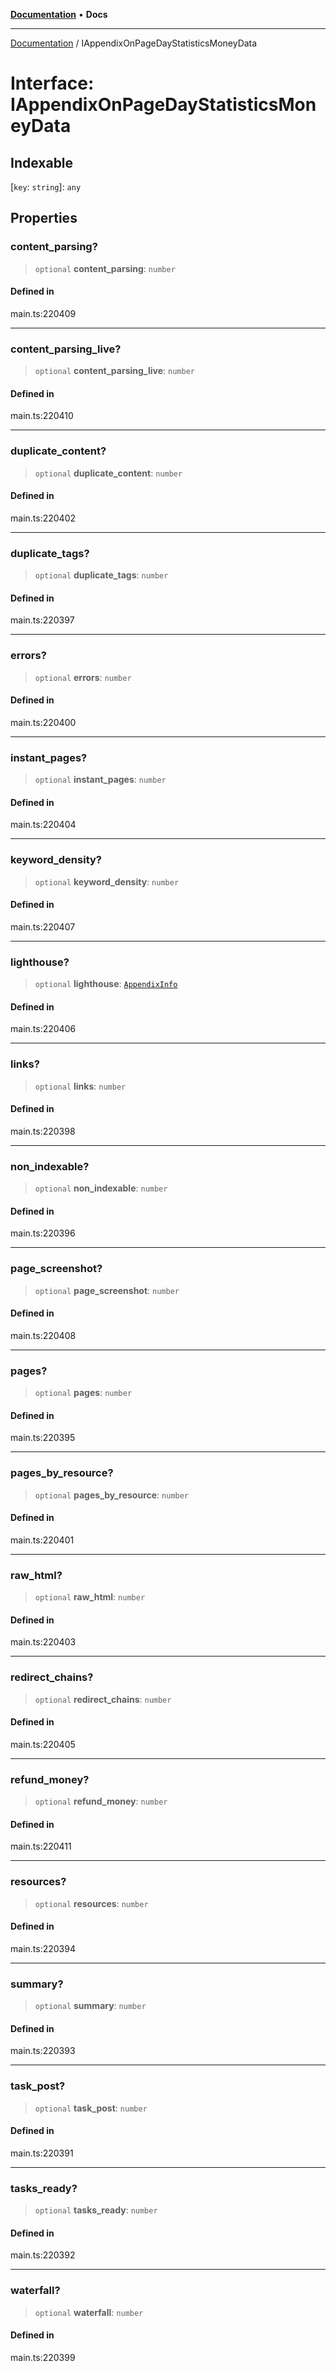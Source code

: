 [**Documentation**](../README.md) • **Docs**

***

[Documentation](../globals.md) / IAppendixOnPageDayStatisticsMoneyData

# Interface: IAppendixOnPageDayStatisticsMoneyData

## Indexable

 \[`key`: `string`\]: `any`

## Properties

### content\_parsing?

> `optional` **content\_parsing**: `number`

#### Defined in

main.ts:220409

***

### content\_parsing\_live?

> `optional` **content\_parsing\_live**: `number`

#### Defined in

main.ts:220410

***

### duplicate\_content?

> `optional` **duplicate\_content**: `number`

#### Defined in

main.ts:220402

***

### duplicate\_tags?

> `optional` **duplicate\_tags**: `number`

#### Defined in

main.ts:220397

***

### errors?

> `optional` **errors**: `number`

#### Defined in

main.ts:220400

***

### instant\_pages?

> `optional` **instant\_pages**: `number`

#### Defined in

main.ts:220404

***

### keyword\_density?

> `optional` **keyword\_density**: `number`

#### Defined in

main.ts:220407

***

### lighthouse?

> `optional` **lighthouse**: [`AppendixInfo`](../classes/AppendixInfo.md)

#### Defined in

main.ts:220406

***

### links?

> `optional` **links**: `number`

#### Defined in

main.ts:220398

***

### non\_indexable?

> `optional` **non\_indexable**: `number`

#### Defined in

main.ts:220396

***

### page\_screenshot?

> `optional` **page\_screenshot**: `number`

#### Defined in

main.ts:220408

***

### pages?

> `optional` **pages**: `number`

#### Defined in

main.ts:220395

***

### pages\_by\_resource?

> `optional` **pages\_by\_resource**: `number`

#### Defined in

main.ts:220401

***

### raw\_html?

> `optional` **raw\_html**: `number`

#### Defined in

main.ts:220403

***

### redirect\_chains?

> `optional` **redirect\_chains**: `number`

#### Defined in

main.ts:220405

***

### refund\_money?

> `optional` **refund\_money**: `number`

#### Defined in

main.ts:220411

***

### resources?

> `optional` **resources**: `number`

#### Defined in

main.ts:220394

***

### summary?

> `optional` **summary**: `number`

#### Defined in

main.ts:220393

***

### task\_post?

> `optional` **task\_post**: `number`

#### Defined in

main.ts:220391

***

### tasks\_ready?

> `optional` **tasks\_ready**: `number`

#### Defined in

main.ts:220392

***

### waterfall?

> `optional` **waterfall**: `number`

#### Defined in

main.ts:220399
